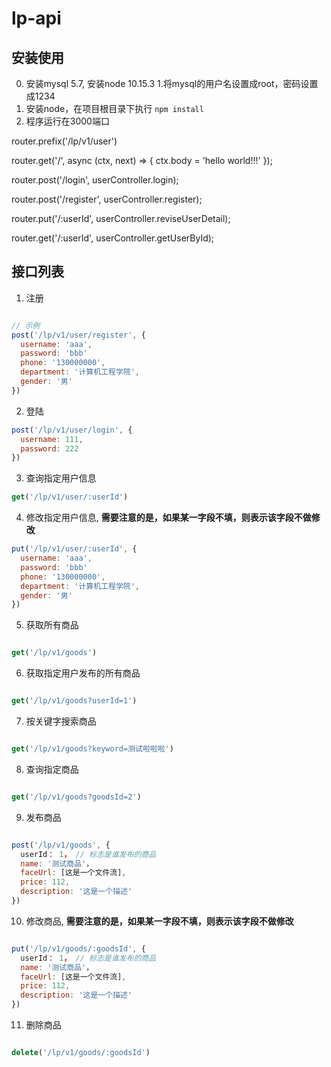 # lp-api

## 安装使用

0. 安装mysql 5.7, 安装node 10.15.3
1.将mysql的用户名设置成root，密码设置成1234
2. 安装node，在项目根目录下执行 `npm install`
3. 程序运行在3000端口




router.prefix('/lp/v1/user')

router.get('/', async (ctx, next) => {
    ctx.body = 'hello world!!!'
});

router.post('/login', userController.login);

router.post('/register', userController.register);

router.put('/:userId', userController.reviseUserDetail);

router.get('/:userId', userController.getUserById);


## 接口列表

1. 注册
```javascript

// 示例
post('/lp/v1/user/register', {
  username: 'aaa',
  password: 'bbb'
  phone: '130000000', 
  department: '计算机工程学院', 
  gender: '男'
})

```

2. 登陆

```javascript
post('/lp/v1/user/login', {
  username: 111,
  password: 222
})

```

3. 查询指定用户信息
```javascript
get('/lp/v1/user/:userId')

```


4. 修改指定用户信息, **需要注意的是，如果某一字段不填，则表示该字段不做修改**
```javascript
put('/lp/v1/user/:userId', {
  username: 'aaa',
  password: 'bbb'
  phone: '130000000', 
  department: '计算机工程学院', 
  gender: '男'
})

```


5. 获取所有商品
```javascript

get('/lp/v1/goods')

```

6. 获取指定用户发布的所有商品

```javascript

get('/lp/v1/goods?userId=1')

```

7. 按关键字搜索商品

```javascript

get('/lp/v1/goods?keyword=测试啦啦啦')

```

8. 查询指定商品

```javascript

get('/lp/v1/goods?goodsId=2')

```

9. 发布商品

```javascript

post('/lp/v1/goods', {
  userId： 1， // 标志是谁发布的商品 
  name: '测试商品'，
  faceUrl: [这是一个文件流],
  price: 112,
  description: '这是一个描述'
})

```

10. 修改商品, **需要注意的是，如果某一字段不填，则表示该字段不做修改**

```javascript

put('/lp/v1/goods/:goodsId', {
  userId： 1， // 标志是谁发布的商品 
  name: '测试商品'，
  faceUrl: [这是一个文件流],
  price: 112,
  description: '这是一个描述'
})

```

11. 删除商品
```javascript

delete('/lp/v1/goods/:goodsId')

```

